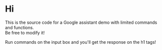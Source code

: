 <h1>Hi</h1>
<P>This is the source code for a Google assistant demo with limited commands and functions.<br/>
   Be free to modify it!
</P>
<P> Run commands on the input box and you'll get the response on the h1 tags!</p>
